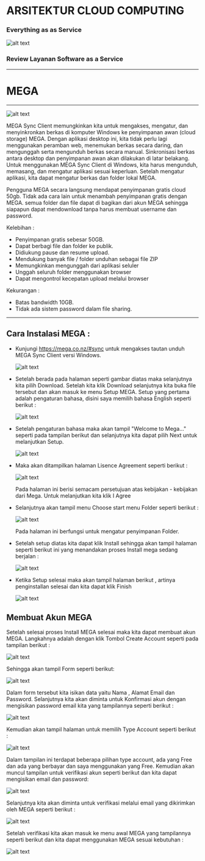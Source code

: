 # ARSITEKTUR CLOUD COMPUTING 

### Everything as as Service 
![alt text](https://github.com/EnjangDwiKartini/tct/blob/master/images/xaas.png "xaas")

### Review Layanan Software as a Service

***
# MEGA 
***
![alt text](https://github.com/EnjangDwiKartini/tct/blob/master/images/mega.png "xaas")

MEGA Sync Client memungkinkan kita  untuk mengakses, mengatur, dan menyinkronkan berkas di komputer Windows ke penyimpanan awan (cloud storage) MEGA. Dengan aplikasi desktop ini, kita tidak perlu lagi menggunakan peramban web, menemukan berkas secara daring, dan mengunggah serta mengunduh berkas secara manual. Sinkronisasi berkas antara desktop dan penyimpanan awan akan dilakukan di latar belakang. Untuk menggunakan MEGA Sync Client di Windows, kita harus mengunduh, memasang, dan mengatur aplikasi sesuai keperluan. Setelah mengatur aplikasi, kita dapat mengatur berkas dan folder lokal MEGA.

Pengguna MEGA secara langsung mendapat penyimpanan gratis cloud 50gb. Tidak ada cara lain untuk menambah penyimpanan gratis dengan MEGA. semua folder dan file dapat di bagikan dari akun MEGA sehingga siapapun dapat mendownload tanpa harus membuat username dan password.

Kelebihan :
- Penyimpanan gratis sebesar 50GB.
- Dapat berbagi file dan folder ke publik.
- Didiukung pause dan resume upload.
- Mendukung banyak file / folder unduhan sebagai file ZIP
- Memungkinkan mengunggah dari aplikasi seluler
- Unggah seluruh folder menggunakan browser
- Dapat mengontrol kecepatan upload melalui browser

Kekurangan :
- Batas bandwidth 10GB.
- Tidak ada sistem password dalam file sharing.

***
## Cara Instalasi MEGA :
* Kunjungi https://mega.co.nz/#sync untuk mengakses tautan unduh MEGA Sync Client versi Windows.

    ![alt text](https://github.com/EnjangDwiKartini/tct/blob/master/images/instalasi1.PNG "xaas")

* Setelah berada pada halaman seperti gambar diatas maka selanjutnya kita pilih Download. Setelah kita klik Download selanjutnya kita buka file tersebut dan akan masuk ke menu Setup MEGA. Setup yang pertama adalah pengaturan bahasa, disini saya memilih bahasa English seperti berikut :

    ![alt text](https://github.com/EnjangDwiKartini/tct/blob/master/images/instalasi2.PNG "xaas")  
* Setelah pengaturan bahasa maka akan tampil "Welcome to Mega..." seperti pada tampilan berikut dan selanjutnya kita dapat pilih Next untuk melanjutkan Setup.    

    ![alt text](https://github.com/EnjangDwiKartini/tct/blob/master/images/instalasi3.PNG "xaas")  
* Maka akan ditampilkan halaman Lisence Agreement seperti berikut :

    ![alt text](https://github.com/EnjangDwiKartini/tct/blob/master/images/instalasi4.PNG "xaas")

    Pada halaman ini berisi semacam persetujuan atas kebijakan - kebijakan dari Mega. Untuk melanjutkan kita klik I Agree
* Selanjutnya akan tampil menu Choose start menu Folder seperti berikut :

    ![alt text](https://github.com/EnjangDwiKartini/tct/blob/master/images/instalasi5.PNG "xaas")

    Pada halaman ini berfungsi untuk mengatur penyimpanan Folder. 

* Setelah setup diatas kita dapat klik Install sehingga akan tampil halaman seperti berikut ini yang menandakan proses Install mega sedang berjalan :

    ![alt text](https://github.com/EnjangDwiKartini/tct/blob/master/images/instalasi6.PNG "xaas")

* Ketika Setup selesai maka akan tampil halaman berikut , artinya penginstallan selesai dan kita dapat klik Finish 

    ![alt text](https://github.com/EnjangDwiKartini/tct/blob/master/images/instalasi7.PNG "xaas")

## Membuat Akun MEGA 
Setelah selesai proses Install MEGA selesai maka kita dapat membuat akun MEGA. Langkahnya adalah dengan klik Tombol Create Account seperti pada tampilan berikut :

![alt text](https://github.com/EnjangDwiKartini/tct/blob/master/images/buat-akun-mega1.PNG "xaas")

Sehingga akan tampil Form seperti berikut:

![alt text](https://github.com/EnjangDwiKartini/tct/blob/master/images/buat-akun-mega2.PNG "xaas")

Dalam form tersebut kita isikan data yaitu Nama , Alamat Email dan Password.
Selanjutnya kita akan diminta untuk Konfirmasi akun dengan mengisikan password email kita yang tampilannya seperti berikut :

![alt text](https://github.com/EnjangDwiKartini/tct/blob/master/images/konfirmasiakun.PNG "xaas")

Kemudian akan tampil halaman untuk memilih Type Account seperti berikut :

![alt text](https://github.com/EnjangDwiKartini/tct/blob/master/images/pilih-akun-type.PNG "xaas")

Dalam tampilan ini terdapat beberapa pilihan type account, ada yang Free dan ada yang berbayar dan saya menggunakan yang Free. Kemudian akan muncul tampilan untuk verifikasi akun seperti berikut dan kita dapat mengisikan email dan password:

![alt text](https://github.com/EnjangDwiKartini/tct/blob/master/images/verifikasi.PNG "xaas")

Selanjutnya kita akan diminta untuk verifikasi melalui email yang dikirimkan oleh MEGA seperti berikut :

![alt text](https://github.com/EnjangDwiKartini/tct/blob/master/images/verifikasi2.PNG "xaas")

Setelah verifikasi kita akan masuk ke menu awal MEGA yang tampilannya seperti berikut dan kita dapat menggunakan MEGA sesuai kebutuhan  :

![alt text](https://github.com/EnjangDwiKartini/tct/blob/master/images/welcome-mega.PNG "xaas")


